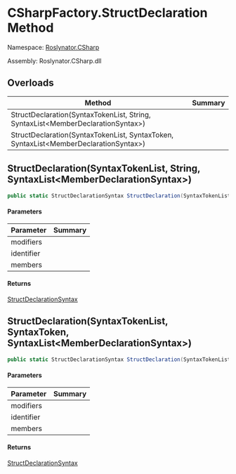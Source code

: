 # CSharpFactory\.StructDeclaration Method

Namespace: [Roslynator.CSharp](../../README.md)

Assembly: Roslynator\.CSharp\.dll

## Overloads

| Method | Summary |
| ------ | ------- |
| StructDeclaration\(SyntaxTokenList, String, SyntaxList\<MemberDeclarationSyntax>\) | |
| StructDeclaration\(SyntaxTokenList, SyntaxToken, SyntaxList\<MemberDeclarationSyntax>\) | |

## StructDeclaration\(SyntaxTokenList, String, SyntaxList\<MemberDeclarationSyntax>\)

```csharp
public static StructDeclarationSyntax StructDeclaration(SyntaxTokenList modifiers, string identifier, SyntaxList<MemberDeclarationSyntax> members = default(SyntaxList<MemberDeclarationSyntax>))
```

#### Parameters

| Parameter | Summary |
| --------- | ------- |
| modifiers | |
| identifier | |
| members | |

#### Returns

[StructDeclarationSyntax](https://docs.microsoft.com/en-us/dotnet/api/microsoft.codeanalysis.csharp.syntax.structdeclarationsyntax)


## StructDeclaration\(SyntaxTokenList, SyntaxToken, SyntaxList\<MemberDeclarationSyntax>\)

```csharp
public static StructDeclarationSyntax StructDeclaration(SyntaxTokenList modifiers, SyntaxToken identifier, SyntaxList<MemberDeclarationSyntax> members = default(SyntaxList<MemberDeclarationSyntax>))
```

#### Parameters

| Parameter | Summary |
| --------- | ------- |
| modifiers | |
| identifier | |
| members | |

#### Returns

[StructDeclarationSyntax](https://docs.microsoft.com/en-us/dotnet/api/microsoft.codeanalysis.csharp.syntax.structdeclarationsyntax)


